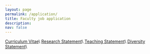 ```yaml
---
layout: page
permalink: /application/
title: Faculty job application
description:  
nav: false
---
```


<a href="https://cmu.box.com/s/r9mpjrucrd27zrgptu7sh56m9z289vba" target="_blank">Curriculum Vitae</a>\\
<a href="https://cmu.box.com/s/34373ze8qftsvg88l3hz9av04zjkpg29" target="_blank">Research Statement</a>\\
<a href="https://cmu.box.com/s/70ozwdx9dtiyojwjsnkc9ubadg7azpbm" target="_blank">Teaching Statement</a>\\
<a href="https://cmu.box.com/s/ksek1rnpojpep6kjbng9h1juhlayb897" target="_blank">Diversity Statement</a>\\
